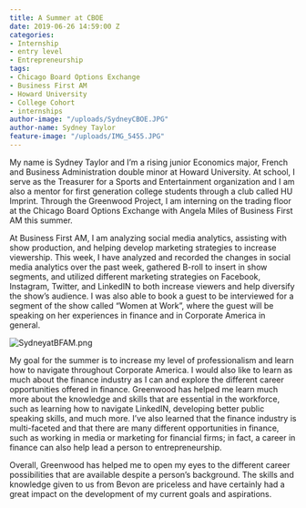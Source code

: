 ```yaml
---
title: A Summer at CBOE
date: 2019-06-26 14:59:00 Z
categories:
- Internship
- entry level
- Entrepreneurship
tags:
- Chicago Board Options Exchange
- Business First AM
- Howard University
- College Cohort
- internships
author-image: "/uploads/SydneyCBOE.JPG"
author-name: Sydney Taylor
feature-image: "/uploads/IMG_5455.JPG"
---
```


My name is Sydney Taylor and I’m a rising junior Economics major, French and Business Administration double minor at Howard University. At school, I serve as the Treasurer
for a Sports and Entertainment organization and I am also a mentor for first generation college students through a club called HU Imprint. Through the Greenwood Project, I am
interning on the trading floor at the Chicago Board Options
Exchange with Angela Miles of Business First AM this summer.

At Business First AM, I am analyzing social media analytics, assisting with show production, and helping develop marketing strategies to increase viewership. This week, I have analyzed and recorded the changes in social media analytics over the past week, gathered B-roll to insert in
show segments, and utilized different marketing strategies on Facebook, Instagram, Twitter, and LinkedIN to both increase viewers and help diversify the show’s audience. I was also able to book a guest to be interviewed for a segment of the show called “Women at Work”, where the
guest will be speaking on her experiences in finance and in Corporate America in general.

![SydneyatBFAM.png](/uploads/SydneyatBFAM.png)

My goal for the summer is to increase my level of professionalism and learn how to navigate
throughout Corporate America. I would also like to learn as much about the finance industry as I can and explore the different career opportunities offered in finance. Greenwood has helped me learn much more about the knowledge and skills that are essential in the workforce, such as learning how to navigate LinkedIN, developing better public speaking skills, and much more. I’ve also learned that the finance industry is multi-faceted and that there are many different opportunities in finance, such as working in media or marketing for financial firms; in fact, a career in finance can also help lead a person to entrepreneurship. 

Overall, Greenwood has helped me to open my eyes to the different career possibilities that are available despite a
person’s background. The skills and knowledge given to us from Bevon are priceless and have certainly had a great impact on the development of my current goals and aspirations.